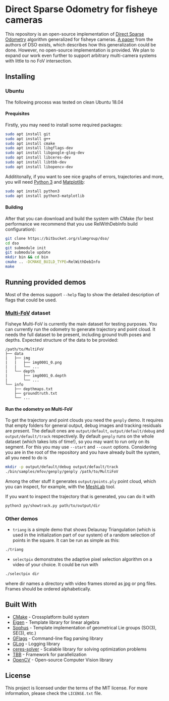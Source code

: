 Direct Sparse Odometry for fisheye cameras
==========================================

This repository is an open-source implementation of [Direct Sparse Odometry](https://ieeexplore.ieee.org/abstract/document/7898369) algorithm generalized for fisheye cameras. [A paper](https://ieeexplore.ieee.org/abstract/document/8410468) from the authors of DSO exists, which describes how this generalization could be done. However, no open-source implementation is provided. We plan to expand our work even further to support arbitrary multi-camera systems with little to no FoV intersection.


Installing
----------

### Ubuntu
The following process was tested on clean Ubuntu 18.04

#### Prequisites
Firstly, you may need to install some required packages:
```bash
sudo apt install git
sudo apt install g++
sudo apt install cmake
sudo apt install libgflags-dev
sudo apt install libgoogle-glog-dev
sudo apt install libceres-dev
sudo apt install libtbb-dev
sudo apt install libopencv-dev
```
Addititonally, if you want to see nice graphs of errors, trajectories and more, you will need [Python 3](https://www.python.org/download/releases/3.0/) and [Matplotlib](https://matplotlib.org/):
```bash
sudo apt install python3
sudo apt install python3-matplotlib
```

#### Building
After that you can download and build the system with CMake (for best performance we recommend that you use RelWithDebInfo build configuration):
```bash
git clone https://bitbucket.org/slamgroup/dso/
cd dso
git submodule init
git submodule update
mkdir bin && cd bin
cmake .. -DCMAKE_BUILD_TYPE=RelWithDebInfo
make
```

Running provided demos
----------------------
Most of the demos support `--help` flag to show the detailed description of flags that could be used.
### [Multi-FoV](http://rpg.ifi.uzh.ch/fov.html) dataset
Fisheye Multi-FoV is currently the main dataset for testing purposes. You can currently run the odometry to generate trajectory and point cloud. It needs the full dataset to be present, including ground truth poses and depths. Expected structure of the data to be provided:
```
/path/to/MultiFoV
├── data
|   ├── img
|   |   ├── img0001_0.png
|   |   └── ...
|   └── depth
|       ├── img0001_0.depth
|       └── ...
└── info
    ├── depthmaps.txt
    ├── groundtruth.txt
    └── ... 
```

#### Run the odometry on Multi-FoV
To get the trajectory and point clouds you need the `genply` demo. It requires that empty folders for general output, debug images and tracking residuals are present. The default ones are `output/default`, `output/default/debug` and `output/default/track` respectively. By default `genply` runs on the whole dataset (which takes lots of time!), so you may want to run only on its segment. For this you may use `--start` and `--count` options. Considering you are in the root of the repository and you have already built the system, all you need to do is
```bash
mkdir -p output/default/debug output/default/track
./bin/samples/mfov/genply/genply /path/to/MultiFoV
```
Among the other stuff it generates `output/points.ply` point cloud, which you can inspect, for example, with the [MeshLab](http://www.meshlab.net/) tool. 

If you want to inspect the trajectory that is generated, you can do it with
```bash
python3 py/showtrack.py path/to/output/dir
```

### Other demos

* `triang` is a simple demo that shows Delaunay Triangulation (which is used in the initialization part of our system) of a random selection of points in the square. It can be run as simple as this:
```bash
./triang
```
* `selectpix` demonstrates the adaptive pixel selection algorithm on a video of your choice. It could be run with
```bash
./selectpix dir
```
where dir names a directory with video frames stored as jpg or png files. Frames should be ordered alphabetically.

Built With
----------

* [CMake](https://cmake.org/) - Crossplatform build system
* [Eigen](http://eigen.tuxfamily.org/) - Template library for linear algebra
* [Sophus](https://github.com/strasdat/Sophus) - Template implementation of geometrical Lie groups (SO(3), SE(3), etc.)
* [GFlags](https://github.com/gflags/gflags) - Command-line flag parsing library
* [GLog](https://github.com/google/glog) - Logging library
* [ceres-solver](http://ceres-solver.org/) - Scalable library for solving optimization problems
* [TBB](https://www.threadingbuildingblocks.org/) - Framework for parallelization 
* [OpenCV](https://opencv.org/) - Open-source Computer Vision library

License
----------
This project is licensed under the terms of the MIT license. For more information, please check the `LICENSE.txt` file.
